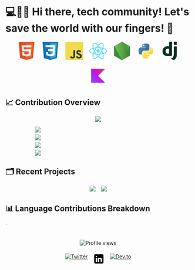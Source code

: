 # **💻🚀🔧 Hi there, tech community! Let's save the world with our fingers! 👋**

<div align="center">
  
<p align="center" style="display: flex; flex-wrap: wrap; justify-content: center; gap: 15px; margin: 20px 0;">
  <a href="#"><img src="https://raw.githubusercontent.com/devicons/devicon/master/icons/html5/html5-original.svg" alt="HTML" width="50" height="50"/></a>
  <a href="#"><img src="https://raw.githubusercontent.com/devicons/devicon/master/icons/css3/css3-original.svg" alt="CSS" width="50" height="50"/></a>
  <a href="#"><img src="https://raw.githubusercontent.com/devicons/devicon/master/icons/javascript/javascript-original.svg" alt="JavaScript" width="50" height="50"/></a>
  <a href="#"><img src="https://raw.githubusercontent.com/devicons/devicon/master/icons/react/react-original.svg" alt="React" width="50" height="50"/></a>
  <a href="#"><img src="https://raw.githubusercontent.com/devicons/devicon/master/icons/nodejs/nodejs-original.svg" alt="Node.js" width="50" height="50"/></a>
  <a href="#"><img src="https://raw.githubusercontent.com/devicons/devicon/master/icons/python/python-original.svg" alt="Python" width="50" height="50"/></a>
  <a href="#"><img src="https://raw.githubusercontent.com/devicons/devicon/master/icons/django/django-plain.svg" alt="Django" width="50" height="50"/></a>
  <a href="#"><img src="https://raw.githubusercontent.com/devicons/devicon/master/icons/kotlin/kotlin-original.svg" alt="Kotlin" width="50" height="50"/></a>
</p>

</div>



## 📈 Contribution Overview

<!-- This is the enhanced compass-like feature you mentioned -->
<div align="center">
  
  <!-- Main contribution overview -->
  <div style="margin-bottom: 10px;">
    <img src="https://github-profile-summary-cards.vercel.app/api/cards/profile-details?username=damiancodes&theme=default" width="700" />
  </div>
  
  <!-- Additional compass-like metrics in a single row -->
  <div style="display: flex; justify-content: center; flex-wrap: wrap; gap: 5px;">
    <img src="https://github-profile-summary-cards.vercel.app/api/cards/repos-per-language?username=damiancodes&theme=default" width="345" />
    <img src="https://github-profile-summary-cards.vercel.app/api/cards/most-commit-language?username=damiancodes&theme=default" width="345" />
    <img src="https://github-profile-summary-cards.vercel.app/api/cards/stats?username=damiancodes&theme=default" width="345" />
    <img src="https://github-profile-summary-cards.vercel.app/api/cards/productive-time?username=damiancodes&theme=default" width="345" />
  </div>
  
</div>

## 🗂️ Recent Projects

<div align="center">
  <!-- Project pins in a horizontal row with enhanced styling -->
  <div style="display: flex; justify-content: center; flex-wrap: wrap; gap: 15px;">
    <a href="https://github.com/damiancodes/your-kotlin-project">
      <img src="https://github-readme-stats.vercel.app/api/pin/?username=damiancodes&repo=your-kotlin-project&theme=light&hide_border=true&icon_color=7F52FF&show_owner=true" />
    </a>
    <a href="https://github.com/damiancodes/your-javascript-project">
      <img src="https://github-readme-stats.vercel.app/api/pin/?username=damiancodes&repo=your-javascript-project&theme=light&hide_border=true&icon_color=F7DF1E&show_owner=true" />
    </a>
  </div>
</div>

<!-- Add this section to force GitHub to count your language stats accurately -->
## 📊 Language Contributions Breakdown
`

<!-- Enhanced footer with profile views and social links -->
<div align="center">
  <!-- Custom styled profile views counter -->
  <p align="center" style="margin-top: 30px;">
    <img src="https://komarev.com/ghpvc/?username=damiancodes&style=for-the-badge&color=7F52FF" alt="Profile views"/>
  </p>
  
  <!-- Optional: Add social media links with SVG icons -->
  <p align="center" style="display: flex; justify-content: center; gap: 15px; margin-top: 20px;">
    <a href="https://twitter.com/yourusername"><img src="https://raw.githubusercontent.com/simple-icons/simple-icons/develop/icons/twitter.svg" alt="Twitter" width="30" height="30"/></a>
    <a href="https://linkedin.com/in/yourusername"><img src="https://raw.githubusercontent.com/simple-icons/simple-icons/develop/icons/linkedin.svg" alt="LinkedIn" width="30" height="30"/></a>
    <a href="https://dev.to/yourusername"><img src="https://raw.githubusercontent.com/simple-icons/simple-icons/develop/icons/devdotto.svg" alt="Dev.to" width="30" height="30"/></a>
  </p>
</div>

